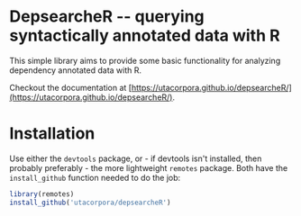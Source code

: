 
DepsearcheR --  querying syntactically annotated data with R
============================================================

This simple library aims to provide some basic functionality for
analyzing dependency annotated data with R.

Checkout the documentation at [https://utacorpora.github.io/depsearcheR/](https://utacorpora.github.io/depsearcheR/).

Installation
============

Use either the `devtools` package, or - if devtools isn't installed, then
probably preferably - the more lightweight `remotes` package. Both 
have  the `install_github` function needed to do the job:

```r
library(remotes)
install_github('utacorpora/depsearcheR')
```

